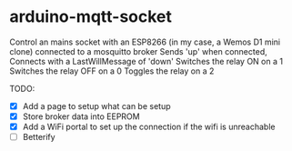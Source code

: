 # arduino-mqtt-socket

Control an mains socket with an ESP8266 (in my case, a Wemos D1 mini clone) connected to a mosquitto broker
Sends 'up' when connected,
Connects with a LastWillMessage of 'down'
Switches the relay ON on a 1
Switches the relay OFF on a 0
Toggles the relay on a 2

TODO:
- [x] Add a page to setup what can be setup
- [x] Store broker data into EEPROM
- [x] Add a WiFi portal to set up the connection if the wifi is unreachable
- [ ] Betterify
